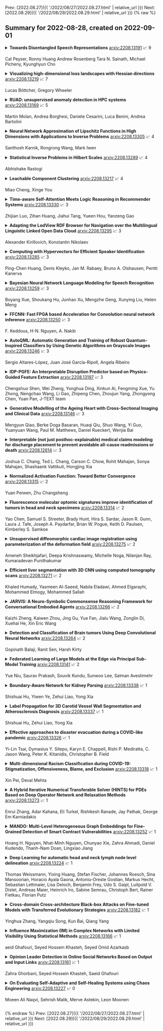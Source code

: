 Prev: [2022.08.27]({{ '/2022/08/27/2022.08.27.html' | relative_url }})  Next: [2022.08.29]({{ '/2022/08/29/2022.08.29.html' | relative_url }})
{% raw %}
## Summary for 2022-08-28, created on 2022-09-01


<details><summary><b>Towards Disentangled Speech Representations</b>
<a href="https://arxiv.org/abs/2208.13191">arxiv:2208.13191</a>
&#x1F4C8; 9 <br>
<p>Cal Peyser, Ronny Huang Andrew Rosenberg Tara N. Sainath, Michael Picheny, Kyunghyun Cho</p></summary>
<p>

**Abstract:** The careful construction of audio representations has become a dominant feature in the design of approaches to many speech tasks. Increasingly, such approaches have emphasized "disentanglement", where a representation contains only parts of the speech signal relevant to transcription while discarding irrelevant information. In this paper, we construct a representation learning task based on joint modeling of ASR and TTS, and seek to learn a representation of audio that disentangles that part of the speech signal that is relevant to transcription from that part which is not. We present empirical evidence that successfully finding such a representation is tied to the randomness inherent in training. We then make the observation that these desired, disentangled solutions to the optimization problem possess unique statistical properties. Finally, we show that enforcing these properties during training improves WER by 24.5% relative on average for our joint modeling task. These observations motivate a novel approach to learning effective audio representations.

</p>
</details>

<details><summary><b>Visualizing high-dimensional loss landscapes with Hessian directions</b>
<a href="https://arxiv.org/abs/2208.13219">arxiv:2208.13219</a>
&#x1F4C8; 7 <br>
<p>Lucas Böttcher, Gregory Wheeler</p></summary>
<p>

**Abstract:** Analyzing geometric properties of high-dimensional loss functions, such as local curvature and the existence of other optima around a certain point in loss space, can help provide a better understanding of the interplay between neural network structure, implementation attributes, and learning performance. In this work, we combine concepts from high-dimensional probability and differential geometry to study how curvature properties in lower-dimensional loss representations depend on those in the original loss space. We show that saddle points in the original space are rarely correctly identified as such in lower-dimensional representations if random projections are used. In such projections, the expected curvature in a lower-dimensional representation is proportional to the mean curvature in the original loss space. Hence, the mean curvature in the original loss space determines if saddle points appear, on average, as either minima, maxima, or almost flat regions. We use the connection between expected curvature and mean curvature (i.e., the normalized Hessian trace) to estimate the trace of Hessians without calculating the Hessian or Hessian-vector products as in Hutchinson's method. Because random projections are not able to correctly identify saddle information, we propose to study projections along Hessian directions that are associated with the largest and smallest principal curvatures. We connect our findings to the ongoing debate on loss landscape flatness and generalizability. Finally, we illustrate our method in numerical experiments on different image classifiers with up to about $7\times 10^6$ parameters.

</p>
</details>

<details><summary><b>RUAD: unsupervised anomaly detection in HPC systems</b>
<a href="https://arxiv.org/abs/2208.13169">arxiv:2208.13169</a>
&#x1F4C8; 5 <br>
<p>Martin Molan, Andrea Borghesi, Daniele Cesarini, Luca Benini, Andrea Bartolini</p></summary>
<p>

**Abstract:** The increasing complexity of modern high-performance computing (HPC) systems necessitates the introduction of automated and data-driven methodologies to support system administrators' effort toward increasing the system's availability. Anomaly detection is an integral part of improving the availability as it eases the system administrator's burden and reduces the time between an anomaly and its resolution. However, current state-of-the-art (SoA) approaches to anomaly detection are supervised and semi-supervised, so they require a human-labelled dataset with anomalies - this is often impractical to collect in production HPC systems. Unsupervised anomaly detection approaches based on clustering, aimed at alleviating the need for accurate anomaly data, have so far shown poor performance.
  In this work, we overcome these limitations by proposing RUAD, a novel Recurrent Unsupervised Anomaly Detection model. RUAD achieves better results than the current semi-supervised and unsupervised SoA approaches. This is achieved by considering temporal dependencies in the data and including long-short term memory cells in the model architecture. The proposed approach is assessed on a complete ten-month history of a Tier-0 system (Marconi100 from CINECA with 980 nodes). RUAD achieves an area under the curve (AUC) of 0.763 in semi-supervised training and an AUC of 0.767 in unsupervised training, which improves upon the SoA approach that achieves an AUC of 0.747 in semi-supervised training and an AUC of 0.734 in unsupervised training. It also vastly outperforms the current SoA unsupervised anomaly detection approach based on clustering, achieving the AUC of 0.548.

</p>
</details>

<details><summary><b>Neural Network Approximation of Lipschitz Functions in High Dimensions with Applications to Inverse Problems</b>
<a href="https://arxiv.org/abs/2208.13305">arxiv:2208.13305</a>
&#x1F4C8; 4 <br>
<p>Santhosh Karnik, Rongrong Wang, Mark Iwen</p></summary>
<p>

**Abstract:** The remarkable successes of neural networks in a huge variety of inverse problems have fueled their adoption in disciplines ranging from medical imaging to seismic analysis over the past decade. However, the high dimensionality of such inverse problems has simultaneously left current theory, which predicts that networks should scale exponentially in the dimension of the problem, unable to explain why the seemingly small networks used in these settings work as well as they do in practice. To reduce this gap between theory and practice, a general method for bounding the complexity required for a neural network to approximate a Lipschitz function on a high-dimensional set with a low-complexity structure is provided herein. The approach is based on the observation that the existence of a linear Johnson-Lindenstrauss embedding $\mathbf{A} \in \mathbb{R}^{d \times D}$ of a given high-dimensional set $\mathcal{S} \subset \mathbb{R}^D$ into a low dimensional cube $[-M,M]^d$ implies that for any Lipschitz function $f : \mathcal{S}\to \mathbb{R}^p$, there exists a Lipschitz function $g : [-M,M]^d \to \mathbb{R}^p$ such that $g(\mathbf{A}\mathbf{x}) = f(\mathbf{x})$ for all $\mathbf{x} \in \mathcal{S}$. Hence, if one has a neural network which approximates $g : [-M,M]^d \to \mathbb{R}^p$, then a layer can be added which implements the JL embedding $\mathbf{A}$ to obtain a neural network which approximates $f : \mathcal{S} \to \mathbb{R}^p$. By pairing JL embedding results along with results on approximation of Lipschitz functions by neural networks, one then obtains results which bound the complexity required for a neural network to approximate Lipschitz functions on high dimensional sets. The end result is a general theoretical framework which can then be used to better explain the observed empirical successes of smaller networks in a wider variety of inverse problems than current theory allows.

</p>
</details>

<details><summary><b>Statistical Inverse Problems in Hilbert Scales</b>
<a href="https://arxiv.org/abs/2208.13289">arxiv:2208.13289</a>
&#x1F4C8; 4 <br>
<p>Abhishake Rastogi</p></summary>
<p>

**Abstract:** In this paper, we study the Tikhonov regularization scheme in Hilbert scales for the nonlinear statistical inverse problem with a general noise. The regularizing norm in this scheme is stronger than the norm in Hilbert space. We focus on developing a theoretical analysis for this scheme based on the conditional stability estimates. We utilize the concept of the distance function to establish the high probability estimates of the direct and reconstruction error in Reproducing kernel Hilbert space setting. Further, the explicit rates of convergence in terms of sample size are established for the oversmoothing case and the regular case over the regularity class defined through appropriate source condition. Our results improve and generalize previous results obtained in related settings.

</p>
</details>

<details><summary><b>Leachable Component Clustering</b>
<a href="https://arxiv.org/abs/2208.13217">arxiv:2208.13217</a>
&#x1F4C8; 4 <br>
<p>Miao Cheng, Xinge You</p></summary>
<p>

**Abstract:** Clustering attempts to partition data instances into several distinctive groups, while the similarities among data belonging to the common partition can be principally reserved. Furthermore, incomplete data frequently occurs in many realworld applications, and brings perverse influence on pattern analysis. As a consequence, the specific solutions to data imputation and handling are developed to conduct the missing values of data, and independent stage of knowledge exploitation is absorbed for information understanding. In this work, a novel approach to clustering of incomplete data, termed leachable component clustering, is proposed. Rather than existing methods, the proposed method handles data imputation with Bayes alignment, and collects the lost patterns in theory. Due to the simple numeric computation of equations, the proposed method can learn optimized partitions while the calculation efficiency is held. Experiments on several artificial incomplete data sets demonstrate that, the proposed method is able to present superior performance compared with other state-of-the-art algorithms.

</p>
</details>

<details><summary><b>Time-aware Self-Attention Meets Logic Reasoning in Recommender Systems</b>
<a href="https://arxiv.org/abs/2208.13330">arxiv:2208.13330</a>
&#x1F4C8; 3 <br>
<p>Zhijian Luo, Zihan Huang, Jiahui Tang, Yueen Hou, Yanzeng Gao</p></summary>
<p>

**Abstract:** At the age of big data, recommender systems have shown remarkable success as a key means of information filtering in our daily life. Recent years have witnessed the technical development of recommender systems, from perception learning to cognition reasoning which intuitively build the task of recommendation as the procedure of logical reasoning and have achieve significant improvement. However, the logical statement in reasoning implicitly admits irrelevance of ordering, even does not consider time information which plays an important role in many recommendation tasks. Furthermore, recommendation model incorporated with temporal context would tend to be self-attentive, i.e., automatically focus more (less) on the relevance (irrelevance), respectively.
  To address these issues, in this paper, we propose a Time-aware Self-Attention with Neural Collaborative Reasoning (TiSANCR) based recommendation model, which integrates temporal patterns and self-attention mechanism into reasoning-based recommendation. Specially, temporal patterns represented by relative time, provide context and auxiliary information to characterize the user's preference in recommendation, while self-attention is leveraged to distill informative patterns and suppress irrelevances. Therefore, the fusion of self-attentive temporal information provides deeper representation of user's preference. Extensive experiments on benchmark datasets demonstrate that the proposed TiSANCR achieves significant improvement and consistently outperforms the state-of-the-art recommendation methods.

</p>
</details>

<details><summary><b>Adapting the LodView RDF Browser for Navigation over the Multilingual Linguistic Linked Open Data Cloud</b>
<a href="https://arxiv.org/abs/2208.13295">arxiv:2208.13295</a>
&#x1F4C8; 3 <br>
<p>Alexander Kirillovich, Konstantin Nikolaev</p></summary>
<p>

**Abstract:** The paper is dedicated to the use of LodView for navigation over the multilingual Linguistic Linked Open Data cloud. First, we define the class of Pubby-like tools, that LodView belongs to, and clarify the relation of this class to the classes of URI dereferenciation tools, RDF browsers and LOD visualization tools. Second, we reveal several limitations of LodView that impede its use for the designated purpose, and propose improvements to be made for fixing these limitations. These improvements are: 1) resolution of Cyrillic URIs; 2) decoding Cyrillic URIs in Turtle representations of resources; 3) support of Cyrillic literals; 4) user-friendly URLs for RDF representations of resources; 5) support of hash URIs; 6) expanding nested resources; 7) support of RDF collections; 8) pagination of resource property values; and 9) support of $\LaTeX$ math notation. Third, we partially implement several of the proposed improvements.

</p>
</details>

<details><summary><b>Computing with Hypervectors for Efficient Speaker Identification</b>
<a href="https://arxiv.org/abs/2208.13285">arxiv:2208.13285</a>
&#x1F4C8; 3 <br>
<p>Ping-Chen Huang, Denis Kleyko, Jan M. Rabaey, Bruno A. Olshausen, Pentti Kanerva</p></summary>
<p>

**Abstract:** We introduce a method to identify speakers by computing with high-dimensional random vectors. Its strengths are simplicity and speed. With only 1.02k active parameters and a 128-minute pass through the training data we achieve Top-1 and Top-5 scores of 31% and 52% on the VoxCeleb1 dataset of 1,251 speakers. This is in contrast to CNN models requiring several million parameters and orders of magnitude higher computational complexity for only a 2$\times$ gain in discriminative power as measured in mutual information. An additional 92 seconds of training with Generalized Learning Vector Quantization (GLVQ) raises the scores to 48% and 67%. A trained classifier classifies 1 second of speech in 5.7 ms. All processing was done on standard CPU-based machines.

</p>
</details>

<details><summary><b>Bayesian Neural Network Language Modeling for Speech Recognition</b>
<a href="https://arxiv.org/abs/2208.13259">arxiv:2208.13259</a>
&#x1F4C8; 3 <br>
<p>Boyang Xue, Shoukang Hu, Junhao Xu, Mengzhe Geng, Xunying Liu, Helen Meng</p></summary>
<p>

**Abstract:** State-of-the-art neural network language models (NNLMs) represented by long short term memory recurrent neural networks (LSTM-RNNs) and Transformers are becoming highly complex. They are prone to overfitting and poor generalization when given limited training data. To this end, an overarching full Bayesian learning framework encompassing three methods is proposed in this paper to account for the underlying uncertainty in LSTM-RNN and Transformer LMs. The uncertainty over their model parameters, choice of neural activations and hidden output representations are modeled using Bayesian, Gaussian Process and variational LSTM-RNN or Transformer LMs respectively. Efficient inference approaches were used to automatically select the optimal network internal components to be Bayesian learned using neural architecture search. A minimal number of Monte Carlo parameter samples as low as one was also used. These allow the computational costs incurred in Bayesian NNLM training and evaluation to be minimized. Experiments are conducted on two tasks: AMI meeting transcription and Oxford-BBC LipReading Sentences 2 (LRS2) overlapped speech recognition using state-of-the-art LF-MMI trained factored TDNN systems featuring data augmentation, speaker adaptation and audio-visual multi-channel beamforming for overlapped speech. Consistent performance improvements over the baseline LSTM-RNN and Transformer LMs with point estimated model parameters and drop-out regularization were obtained across both tasks in terms of perplexity and word error rate (WER). In particular, on the LRS2 data, statistically significant WER reductions up to 1.3% and 1.2% absolute (12.1% and 11.3% relative) were obtained over the baseline LSTM-RNN and Transformer LMs respectively after model combination between Bayesian NNLMs and their respective baselines.

</p>
</details>

<details><summary><b>FFCNN: Fast FPGA based Acceleration for Convolution neural network inference</b>
<a href="https://arxiv.org/abs/2208.13250">arxiv:2208.13250</a>
&#x1F4C8; 3 <br>
<p>F. Keddous, H-N. Nguyen, A. Nakib</p></summary>
<p>

**Abstract:** We present a new efficient OpenCL-based Accelerator for large scale Convolutional Neural Networks called Fast Inference on FPGAs for Convolution Neural Network (FFCNN). FFCNN is based on a deeply pipelined OpenCL kernels architecture. As pointed out before, high-level synthesis tools such as the OpenCL framework can easily port codes originally designed for CPUs and GPUs to FPGAs, but it is still difficult to make OpenCL codes run efficiently on FPGAs. This work aims to propose an efficient FPGA implementation of OpenCL High-Performance Computing Applications. To do so, a Data reuse and task mapping techniques are also presented to improve design efficiency. In addition, the following motivations were taken into account when developing FFCNN: 1) FFCNN has been designed to be easily implemented on Intel OpenCL SDK based FPGA design flow. 2) In FFFCN, different techniques have been integrated to improve the memory band with and throughput. A performance analysis is conducted on two deep CNN for Large-Scale Images classification. The obtained results, and the comparison with other works designed to accelerate the same types of architectures, show the efficiency and the competitiveness of the proposed accelerator design by significantly improved performance and resource utilization.

</p>
</details>

<details><summary><b>AutoQML: Automatic Generation and Training of Robust Quantum-Inspired Classifiers by Using Genetic Algorithms on Grayscale Images</b>
<a href="https://arxiv.org/abs/2208.13246">arxiv:2208.13246</a>
&#x1F4C8; 3 <br>
<p>Sergio Altares-López, Juan José García-Ripoll, Angela Ribeiro</p></summary>
<p>

**Abstract:** We propose a new hybrid system for automatically generating and training quantum-inspired classifiers on grayscale images by using multiobjective genetic algorithms. We define a dynamic fitness function to obtain the smallest possible circuit and highest accuracy on unseen data, ensuring that the proposed technique is generalizable and robust. We minimize the complexity of the generated circuits in terms of the number of entanglement gates by penalizing their appearance. We reduce the size of the images with two dimensionality reduction approaches: principal component analysis (PCA), which is encoded in the individual for optimization purpose, and a small convolutional autoencoder (CAE). These two methods are compared with one another and with a classical nonlinear approach to understand their behaviors and to ensure that the classification ability is due to the quantum circuit and not the preprocessing technique used for dimensionality reduction.

</p>
</details>

<details><summary><b>IDP-PGFE: An Interpretable Disruption Predictor based on Physics-Guided Feature Extraction</b>
<a href="https://arxiv.org/abs/2208.13197">arxiv:2208.13197</a>
&#x1F4C8; 3 <br>
<p>Chengshuo Shen, Wei Zheng, Yonghua Ding, Xinkun Ai, Fengming Xue, Yu Zhong, Nengchao Wang, Li Gao, Zhipeng Chen, Zhoujun Yang, Zhongyong Chen, Yuan Pan, J-TEXT team</p></summary>
<p>

**Abstract:** Disruption prediction has made rapid progress in recent years, especially in machine learning (ML)-based methods. Understanding why a predictor makes a certain prediction can be as crucial as the prediction's accuracy for future tokamak disruption predictors. The purpose of most disruption predictors is accuracy or cross-machine capability. However, if a disruption prediction model can be interpreted, it can tell why certain samples are classified as disruption precursors. This allows us to tell the types of incoming disruption and gives us insight into the mechanism of disruption. This paper designs a disruption predictor called Interpretable Disruption Predictor based On Physics-guided feature extraction (IDP-PGFE) on J-TEXT. The prediction performance of the model is effectively improved by extracting physics-guided features. A high-performance model is required to ensure the validity of the interpretation results. The interpretability study of IDP-PGFE provides an understanding of J-TEXT disruption and is generally consistent with existing comprehension of disruption. IDP-PGFE has been applied to the disruption due to continuously increasing density towards density limit experiments on J-TEXT. The time evolution of the PGFE features contribution demonstrates that the application of ECRH triggers radiation-caused disruption, which lowers the density at disruption. While the application of RMP indeed raises the density limit in J-TEXT. The interpretability study guides intuition on the physical mechanisms of density limit disruption that RMPs affect not only the MHD instabilities but also the radiation profile, which delays density limit disruption.

</p>
</details>

<details><summary><b>Generative Modelling of the Ageing Heart with Cross-Sectional Imaging and Clinical Data</b>
<a href="https://arxiv.org/abs/2208.13146">arxiv:2208.13146</a>
&#x1F4C8; 3 <br>
<p>Mengyun Qiao, Berke Doga Basaran, Huaqi Qiu, Shuo Wang, Yi Guo, Yuanyuan Wang, Paul M. Matthews, Daniel Rueckert, Wenjia Bai</p></summary>
<p>

**Abstract:** Cardiovascular disease, the leading cause of death globally, is an age-related disease. Understanding the morphological and functional changes of the heart during ageing is a key scientific question, the answer to which will help us define important risk factors of cardiovascular disease and monitor disease progression. In this work, we propose a novel conditional generative model to describe the changes of 3D anatomy of the heart during ageing. The proposed model is flexible and allows integration of multiple clinical factors (e.g. age, gender) into the generating process. We train the model on a large-scale cross-sectional dataset of cardiac anatomies and evaluate on both cross-sectional and longitudinal datasets. The model demonstrates excellent performance in predicting the longitudinal evolution of the ageing heart and modelling its data distribution.

</p>
</details>

<details><summary><b>Interpretable (not just posthoc-explainable) medical claims modeling for discharge placement to prevent avoidable all-cause readmissions or death</b>
<a href="https://arxiv.org/abs/2208.12814">arxiv:2208.12814</a>
&#x1F4C8; 3 <br>
<p>Joshua C. Chang, Ted L. Chang, Carson C. Chow, Rohit Mahajan, Sonya Mahajan, Shashaank Vattikuti, Hongjing Xia</p></summary>
<p>

**Abstract:** This manuscript addresses the simultaneous problems of predicting all-cause inpatient readmission or death after discharge, and quantifying the impact of discharge placement in preventing these adverse events. To this end, we developed an inherently interpretable multilevel Bayesian modeling framework inspired by the piecewise linearity of ReLU-activated deep neural networks. In a survival model, we explicitly adjust for confounding in quantifying local average treatment effects for discharge placement interventions. We trained the model on a 5% sample of Medicare beneficiaries from 2008 and 2011, and then tested the model on 2012 claims. Evaluated on classification accuracy for 30-day all-cause unplanned readmissions (defined using official CMS methodology) or death, the model performed similarly against XGBoost, logistic regression (after feature engineering), and a Bayesian deep neural network trained on the same data. Tested on the 30-day classification task of predicting readmissions or death using left-out future data, the model achieved an AUROC of approximately 0.76 and and AUPRC of approximately 0.50 (relative to an overall positively rate in the testing data of 18%), demonstrating how one need not sacrifice interpretability for accuracy. Additionally, the model had a testing AUROC of 0.78 on the classification of 90-day all-cause unplanned readmission or death. We easily peer into our inherently interpretable model, summarizing its main findings. Additionally, we demonstrate how the black-box posthoc explainer tool SHAP generates explanations that are not supported by the fitted model -- and if taken at face value does not offer enough context to make a model actionable.

</p>
</details>

<details><summary><b>Normalized Activation Function: Toward Better Convergence</b>
<a href="https://arxiv.org/abs/2208.13315">arxiv:2208.13315</a>
&#x1F4C8; 2 <br>
<p>Yuan Peiwen, Zhu Changsheng</p></summary>
<p>

**Abstract:** Activation functions are essential for neural networks to introduce non-linearity. A great number of empirical experiments have validated various activation functions, yet theoretical research on activation functions are insufficient. In this work, we study the impact of activation functions on the variance of gradients and propose an approach to normalize activation functions to keep the variance of the gradient same for all layers so that the neural network can achieve better convergence. First, we complement the previous work on the analysis of the variance of gradients where the impact of activation functions are just considered in an idealized initial state which almost cannot be preserved during training and obtained a property that good activation functions should satisfy as possible. Second, we offer an approach to normalize activation functions and testify its effectiveness on prevalent activation functions empirically. And by observing experiments, we discover that the speed of convergence is roughly related to the property we derived in the former part. We run experiments of our normalized activation functions against common activation functions. And the result shows our approach consistently outperforms their unnormalized counterparts. For example, normalized Swish outperforms vanilla Swish by 1.2% on ResNet50 with CIFAR-100 in terms of top-1 accuracy. Our method improves the performance by simply replacing activation functions with their normalized ones in both fully-connected networks and residual networks.

</p>
</details>

<details><summary><b>Fluorescence molecular optomic signatures improve identification of tumors in head and neck specimens</b>
<a href="https://arxiv.org/abs/2208.13314">arxiv:2208.13314</a>
&#x1F4C8; 2 <br>
<p>Yao Chen, Samuel S. Streeter, Brady Hunt, Hira S. Sardar, Jason R. Gunn, Laura J. Tafe, Joseph A. Paydarfar, Brian W. Pogue, Keith D. Paulsen, Kimberley S. Samkoe</p></summary>
<p>

**Abstract:** In this study, a radiomics approach was extended to optical fluorescence molecular imaging data for tissue classification, termed 'optomics'. Fluorescence molecular imaging is emerging for precise surgical guidance during head and neck squamous cell carcinoma (HNSCC) resection. However, the tumor-to-normal tissue contrast is confounded by intrinsic physiological limitations of heterogeneous expression of the target molecule, epidermal growth factor receptor (EGFR). Optomics seek to improve tumor identification by probing textural pattern differences in EGFR expression conveyed by fluorescence. A total of 1,472 standardized optomic features were extracted from fluorescence image samples. A supervised machine learning pipeline involving a support vector machine classifier was trained with 25 top-ranked features selected by minimum redundancy maximum relevance criterion. Model predictive performance was compared to fluorescence intensity thresholding method by classifying testing set image patches of resected tissue with histologically confirmed malignancy status. The optomics approach provided consistent improvement in prediction accuracy on all test set samples, irrespective of dose, compared to fluorescence intensity thresholding method (mean accuracies of 89% vs. 81%; P = 0.0072). The improved performance demonstrates that extending the radiomics approach to fluorescence molecular imaging data offers a promising image analysis technique for cancer detection in fluorescence-guided surgery.

</p>
</details>

<details><summary><b>Unsupervised diffeomorphic cardiac image registration using parameterization of the deformation field</b>
<a href="https://arxiv.org/abs/2208.13275">arxiv:2208.13275</a>
&#x1F4C8; 2 <br>
<p>Ameneh Sheikhjafari, Deepa Krishnaswamy, Michelle Noga, Nilanjan Ray, Kumaradevan Punithakumar</p></summary>
<p>

**Abstract:** This study proposes an end-to-end unsupervised diffeomorphic deformable registration framework based on moving mesh parameterization. Using this parameterization, a deformation field can be modeled with its transformation Jacobian determinant and curl of end velocity field. The new model of the deformation field has three important advantages; firstly, it relaxes the need for an explicit regularization term and the corresponding weight in the cost function. The smoothness is implicitly embedded in the solution which results in a physically plausible deformation field. Secondly, it guarantees diffeomorphism through explicit constraints applied to the transformation Jacobian determinant to keep it positive. Finally, it is suitable for cardiac data processing, since the nature of this parameterization is to define the deformation field in terms of the radial and rotational components. The effectiveness of the algorithm is investigated by evaluating the proposed method on three different data sets including 2D and 3D cardiac MRI scans. The results demonstrate that the proposed framework outperforms existing learning-based and non-learning-based methods while generating diffeomorphic transformations.

</p>
</details>

<details><summary><b>Efficient liver segmentation with 3D CNN using computed tomography scans</b>
<a href="https://arxiv.org/abs/2208.13271">arxiv:2208.13271</a>
&#x1F4C8; 2 <br>
<p>Khaled Humady, Yasmeen Al-Saeed, Nabila Eladawi, Ahmed Elgarayhi, Mohammed Elmogy, Mohammed Sallah</p></summary>
<p>

**Abstract:** The liver is one of the most critical metabolic organs in vertebrates due to its vital functions in the human body, such as detoxification of the blood from waste products and medications. Liver diseases due to liver tumors are one of the most common mortality reasons around the globe. Hence, detecting liver tumors in the early stages of tumor development is highly required as a critical part of medical treatment. Many imaging modalities can be used as aiding tools to detect liver tumors. Computed tomography (CT) is the most used imaging modality for soft tissue organs such as the liver. This is because it is an invasive modality that can be captured relatively quickly. This paper proposed an efficient automatic liver segmentation framework to detect and segment the liver out of CT abdomen scans using the 3D CNN DeepMedic network model. Segmenting the liver region accurately and then using the segmented liver region as input to tumors segmentation method is adopted by many studies as it reduces the false rates resulted from segmenting abdomen organs as tumors. The proposed 3D CNN DeepMedic model has two pathways of input rather than one pathway, as in the original 3D CNN model. In this paper, the network was supplied with multiple abdomen CT versions, which helped improve the segmentation quality. The proposed model achieved 94.36%, 94.57%, 91.86%, and 93.14% for accuracy, sensitivity, specificity, and Dice similarity score, respectively. The experimental results indicate the applicability of the proposed method.

</p>
</details>

<details><summary><b>JARVIS: A Neuro-Symbolic Commonsense Reasoning Framework for Conversational Embodied Agents</b>
<a href="https://arxiv.org/abs/2208.13266">arxiv:2208.13266</a>
&#x1F4C8; 2 <br>
<p>Kaizhi Zheng, Kaiwen Zhou, Jing Gu, Yue Fan, Jialu Wang, Zonglin Di, Xuehai He, Xin Eric Wang</p></summary>
<p>

**Abstract:** Building a conversational embodied agent to execute real-life tasks has been a long-standing yet quite challenging research goal, as it requires effective human-agent communication, multi-modal understanding, long-range sequential decision making, etc. Traditional symbolic methods have scaling and generalization issues, while end-to-end deep learning models suffer from data scarcity and high task complexity, and are often hard to explain. To benefit from both worlds, we propose a Neuro-Symbolic Commonsense Reasoning (JARVIS) framework for modular, generalizable, and interpretable conversational embodied agents. First, it acquires symbolic representations by prompting large language models (LLMs) for language understanding and sub-goal planning, and by constructing semantic maps from visual observations. Then the symbolic module reasons for sub-goal planning and action generation based on task- and action-level common sense. Extensive experiments on the TEACh dataset validate the efficacy and efficiency of our JARVIS framework, which achieves state-of-the-art (SOTA) results on all three dialog-based embodied tasks, including Execution from Dialog History (EDH), Trajectory from Dialog (TfD), and Two-Agent Task Completion (TATC) (e.g., our method boosts the unseen Success Rate on EDH from 6.1\% to 15.8\%). Moreover, we systematically analyze the essential factors that affect the task performance and also demonstrate the superiority of our method in few-shot settings. Our JARVIS model ranks first in the Alexa Prize SimBot Public Benchmark Challenge.

</p>
</details>

<details><summary><b>Detection and Classification of Brain tumors Using Deep Convolutional Neural Networks</b>
<a href="https://arxiv.org/abs/2208.13264">arxiv:2208.13264</a>
&#x1F4C8; 2 <br>
<p>Gopinath Balaji, Ranit Sen, Harsh Kirty</p></summary>
<p>

**Abstract:** Abnormal development of tissues in the body as a result of swelling and morbid enlargement is known as a tumor. They are mainly classified as Benign and Malignant. Tumour in the brain is fatal as it may be cancerous, so it can feed on healthy cells nearby and keep increasing in size. This may affect the soft tissues, nerve cells, and small blood vessels in the brain. Hence there is a need to detect and classify them during the early stages with utmost precision. There are different sizes and locations of brain tumors which makes it difficult to understand their nature. The process of detection and classification of brain tumors can prove to be an onerous task even with advanced MRI (Magnetic Resonance Imaging) techniques due to the similarities between the healthy cells nearby and the tumor. In this paper, we have used Keras and Tensorflow to implement state-of-the-art Convolutional Neural Network (CNN) architectures, like EfficientNetB0, ResNet50, Xception, MobileNetV2, and VGG16, using Transfer Learning to detect and classify three types of brain tumors namely - Glioma, Meningioma, and Pituitary. The dataset we used consisted of 3264 2-D magnetic resonance images and 4 classes. Due to the small size of the dataset, various data augmentation techniques were used to increase the size of the dataset. Our proposed methodology not only consists of data augmentation, but also various image denoising techniques, skull stripping, cropping, and bias correction. In our proposed work EfficientNetB0 architecture performed the best giving an accuracy of 97.61%. The aim of this paper is to differentiate between normal and abnormal pixels and also classify them with better accuracy.

</p>
</details>

<details><summary><b>Federated Learning of Large Models at the Edge via Principal Sub-Model Training</b>
<a href="https://arxiv.org/abs/2208.13141">arxiv:2208.13141</a>
&#x1F4C8; 2 <br>
<p>Yue Niu, Saurav Prakash, Souvik Kundu, Sunwoo Lee, Salman Avestimehr</p></summary>
<p>

**Abstract:** Limited compute and communication capabilities of edge users create a significant bottleneck for federated learning (FL) of large models. We consider a realistic, but much less explored, cross-device FL setting in which no client has the capacity to train a full large model nor is willing to share any intermediate activations with the server. To this end, we present Principal Sub-Model (PriSM) training methodology, which leverages models low-rank structure and kernel orthogonality to train sub-models in the orthogonal kernel space. More specifically, by applying singular value decomposition (SVD) to original kernels in the server model, PriSM first obtains a set of principal orthogonal kernels in which each one is weighed by its singular value. Thereafter, PriSM utilizes our novel sampling strategy that selects different subsets of the principal kernels independently to create sub-models for clients. Importantly, a kernel with a large singular value is assigned with a high sampling probability. Thus, each sub-model is a low-rank approximation of the full large model, and all clients together achieve the near full-model training. Our extensive evaluations on multiple datasets in various resource-constrained settings show that PriSM can yield an improved performance of up to 10% compared to existing alternatives, with only around 20% sub-model training.

</p>
</details>

<details><summary><b>Boundary-Aware Network for Kidney Parsing</b>
<a href="https://arxiv.org/abs/2208.13338">arxiv:2208.13338</a>
&#x1F4C8; 1 <br>
<p>Shishuai Hu, Yiwen Ye, Zehui Liao, Yong Xia</p></summary>
<p>

**Abstract:** Kidney structures segmentation is a crucial yet challenging task in the computer-aided diagnosis of surgery-based renal cancer. Although numerous deep learning models have achieved remarkable success in many medical image segmentation tasks, accurate segmentation of kidney structures on computed tomography angiography (CTA) images remains challenging, due to the variable sizes of kidney tumors and the ambiguous boundaries between kidney structures and their surroundings. In this paper, we propose a boundary-aware network (BA-Net) to segment kidneys, kidney tumors, arteries, and veins on CTA scans. This model contains a shared encoder, a boundary decoder, and a segmentation decoder. The multi-scale deep supervision strategy is adopted on both decoders, which can alleviate the issues caused by variable tumor sizes. The boundary probability maps produced by the boundary decoder at each scale are used as attention to enhance the segmentation feature maps. We evaluated the BA-Net on the Kidney PArsing (KiPA) Challenge dataset and achieved an average Dice score of 89.65$\%$ for kidney structure segmentation on CTA scans using 4-fold cross-validation. The results demonstrate the effectiveness of the BA-Net.

</p>
</details>

<details><summary><b>Label Propagation for 3D Carotid Vessel Wall Segmentation and Atherosclerosis Diagnosis</b>
<a href="https://arxiv.org/abs/2208.13337">arxiv:2208.13337</a>
&#x1F4C8; 1 <br>
<p>Shishuai Hu, Zehui Liao, Yong Xia</p></summary>
<p>

**Abstract:** Carotid vessel wall segmentation is a crucial yet challenging task in the computer-aided diagnosis of atherosclerosis. Although numerous deep learning models have achieved remarkable success in many medical image segmentation tasks, accurate segmentation of carotid vessel wall on magnetic resonance (MR) images remains challenging, due to limited annotations and heterogeneous arteries. In this paper, we propose a semi-supervised label propagation framework to segment lumen, normal vessel walls, and atherosclerotic vessel wall on 3D MR images. By interpolating the provided annotations, we get 3D continuous labels for training 3D segmentation model. With the trained model, we generate pseudo labels for unlabeled slices to incorporate them for model training. Then we use the whole MR scans and the propagated labels to re-train the segmentation model and improve its robustness. We evaluated the label propagation framework on the CarOtid vessel wall SegMentation and atherosclerOsis diagnosiS (COSMOS) Challenge dataset and achieved a QuanM score of 83.41\% on the testing dataset, which got the 1-st place on the online evaluation leaderboard. The results demonstrate the effectiveness of the proposed framework.

</p>
</details>

<details><summary><b>Effective approaches to disaster evacuation during a COVID-like pandemic</b>
<a href="https://arxiv.org/abs/2208.13326">arxiv:2208.13326</a>
&#x1F4C8; 1 <br>
<p>Yi-Lin Tsai, Dymasius Y. Sitepu, Karyn E. Chappell, Rishi P. Mediratta, C. Jason Wang, Peter K. Kitanidis, Christopher B. Field</p></summary>
<p>

**Abstract:** Since COVID-19 vaccines became available, no studies have quantified how different disaster evacuation strategies can mitigate pandemic risks in shelters. Therefore, we applied an age-structured epidemiological model, known as the Susceptible-Exposed-Infectious-Recovered (SEIR) model, to investigate to what extent different vaccine uptake levels and the Diversion protocol implemented in Taiwan decrease infections and delay pandemic peak occurrences. Taiwan's Diversion protocol involves diverting those in self-quarantine due to exposure, thus preventing them from mingling with the general public at a congregate shelter. The Diversion protocol, combined with sufficient vaccine uptake, can decrease the maximum number of infections and delay outbreaks relative to scenarios without such strategies. When the diversion of all exposed people is not possible, or vaccine uptake is insufficient, the Diversion protocol is still valuable. Furthermore, a group of evacuees that consists primarily of a young adult population tends to experience pandemic peak occurrences sooner and have up to 180% more infections than does a majority elderly group when the Diversion protocol is implemented. However, when the Diversion protocol is not enforced, the majority elderly group suffers from up to 20% more severe cases than the majority young adult group.

</p>
</details>

<details><summary><b>Multi-dimensional Racism Classification during COVID-19: Stigmatization, Offensiveness, Blame, and Exclusion</b>
<a href="https://arxiv.org/abs/2208.13318">arxiv:2208.13318</a>
&#x1F4C8; 1 <br>
<p>Xin Pei, Deval Mehta</p></summary>
<p>

**Abstract:** Transcending the binary categorization of racist texts, our study takes cues from social science theories to develop a multi-dimensional model for racism detection, namely stigmatization, offensiveness, blame, and exclusion. With the aid of BERT and topic modeling, this categorical detection enables insights into the underlying subtlety of racist discussion on digital platforms during COVID-19. Our study contributes to enriching the scholarly discussion on deviant racist behaviours on social media. First, a stage-wise analysis is applied to capture the dynamics of the topic changes across the early stages of COVID-19 which transformed from a domestic epidemic to an international public health emergency and later to a global pandemic. Furthermore, mapping this trend enables a more accurate prediction of public opinion evolvement concerning racism in the offline world, and meanwhile, the enactment of specified intervention strategies to combat the upsurge of racism during the global public health crisis like COVID-19. In addition, this interdisciplinary research also points out a direction for future studies on social network analysis and mining. Integration of social science perspectives into the development of computational methods provides insights into more accurate data detection and analytics.

</p>
</details>

<details><summary><b>A Hybrid Iterative Numerical Transferable Solver (HINTS) for PDEs Based on Deep Operator Network and Relaxation Methods</b>
<a href="https://arxiv.org/abs/2208.13273">arxiv:2208.13273</a>
&#x1F4C8; 1 <br>
<p>Enrui Zhang, Adar Kahana, Eli Turkel, Rishikesh Ranade, Jay Pathak, George Em Karniadakis</p></summary>
<p>

**Abstract:** Iterative solvers of linear systems are a key component for the numerical solutions of partial differential equations (PDEs). While there have been intensive studies through past decades on classical methods such as Jacobi, Gauss-Seidel, conjugate gradient, multigrid methods and their more advanced variants, there is still a pressing need to develop faster, more robust and reliable solvers. Based on recent advances in scientific deep learning for operator regression, we propose HINTS, a hybrid, iterative, numerical, and transferable solver for differential equations. HINTS combines standard relaxation methods and the Deep Operator Network (DeepONet). Compared to standard numerical solvers, HINTS is capable of providing faster solutions for a wide class of differential equations, while preserving the accuracy close to machine zero. Through an eigenmode analysis, we find that the individual solvers in HINTS target distinct regions in the spectrum of eigenmodes, resulting in a uniform convergence rate and hence exceptional performance of the hybrid solver overall. Moreover, HINTS applies to equations in multidimensions, and is flexible with regards to computational domain and transferable to different discretizations.

</p>
</details>

<details><summary><b>MANDO: Multi-Level Heterogeneous Graph Embeddings for Fine-Grained Detection of Smart Contract Vulnerabilities</b>
<a href="https://arxiv.org/abs/2208.13252">arxiv:2208.13252</a>
&#x1F4C8; 1 <br>
<p>Hoang H. Nguyen, Nhat-Minh Nguyen, Chunyao Xie, Zahra Ahmadi, Daniel Kudendo, Thanh-Nam Doan, Lingxiao Jiang</p></summary>
<p>

**Abstract:** Learning heterogeneous graphs consisting of different types of nodes and edges enhances the results of homogeneous graph techniques. An interesting example of such graphs is control-flow graphs representing possible software code execution flows. As such graphs represent more semantic information of code, developing techniques and tools for such graphs can be highly beneficial for detecting vulnerabilities in software for its reliability. However, existing heterogeneous graph techniques are still insufficient in handling complex graphs where the number of different types of nodes and edges is large and variable. This paper concentrates on the Ethereum smart contracts as a sample of software codes represented by heterogeneous contract graphs built upon both control-flow graphs and call graphs containing different types of nodes and links. We propose MANDO, a new heterogeneous graph representation to learn such heterogeneous contract graphs' structures. MANDO extracts customized metapaths, which compose relational connections between different types of nodes and their neighbors. Moreover, it develops a multi-metapath heterogeneous graph attention network to learn multi-level embeddings of different types of nodes and their metapaths in the heterogeneous contract graphs, which can capture the code semantics of smart contracts more accurately and facilitate both fine-grained line-level and coarse-grained contract-level vulnerability detection. Our extensive evaluation of large smart contract datasets shows that MANDO improves the vulnerability detection results of other techniques at the coarse-grained contract level. More importantly, it is the first learning-based approach capable of identifying vulnerabilities at the fine-grained line-level, and significantly improves the traditional code analysis-based vulnerability detection approaches by 11.35% to 70.81% in terms of F1-score.

</p>
</details>

<details><summary><b>Deep Learning for automatic head and neck lymph node level delineation</b>
<a href="https://arxiv.org/abs/2208.13224">arxiv:2208.13224</a>
&#x1F4C8; 1 <br>
<p>Thomas Weissmann, Yixing Huang, Stefan Fischer, Johannes Roesch, Sina Mansoorian, Horacio Ayala Gaona, Antoniu-Oreste Gostian, Markus Hecht, Sebastian Lettmaier, Lisa Deloch, Benjamin Frey, Udo S. Gaipl, Luitpold V. Distel, Andreas Maier, Heinrich Iro, Sabine Semrau, Christoph Bert, Rainer Fietkau, Florian Putz</p></summary>
<p>

**Abstract:** Background: Deep learning-based head and neck lymph node level (HN_LNL) autodelineation is of high relevance to radiotherapy research and clinical treatment planning but still understudied in academic literature.
  Methods: An expert-delineated cohort of 35 planning CTs was used for training of an nnU-net 3D-fullres/2D-ensemble model for autosegmentation of 20 different HN_LNL. Validation was performed in an independent test set (n=20). In a completely blinded evaluation, 3 clinical experts rated the quality of deep learning autosegmentations in a head-to-head comparison with expert-created contours. For a subgroup of 10 cases, intraobserver variability was compared to deep learning autosegmentation performance. The effect of autocontour consistency with CT slice plane orientation on geometric accuracy and expert rating was investigated.
  Results: Mean blinded expert rating per level was significantly better for deep learning segmentations with CT slice plane adjustment than for expert-created contours (81.0 vs. 79.6, p<0.001), but deep learning segmentations without slice plane adjustment were rated significantly worse than expert-created contours (77.2 vs. 79.6, p<0.001). Geometric accuracy of deep learning segmentations was non-different from intraobserver variability (mean Dice per level, 0.78 vs. 0.77, p=0.064) with variance in accuracy between levels being improved (p<0.001). Clinical significance of contour consistency with CT slice plane orientation was not represented by geometric accuracy metrics (Dice, 0.78 vs. 0.78, p=0.572)
  Conclusions: We show that a nnU-net 3D-fullres/2D-ensemble model can be used for highly accurate autodelineation of HN_LNL using only a limited training dataset that is ideally suited for large-scale standardized autodelineation of HN_LNL in the research setting. Geometric accuracy metrics are only an imperfect surrogate for blinded expert rating.

</p>
</details>

<details><summary><b>Cross-domain Cross-architecture Black-box Attacks on Fine-tuned Models with Transferred Evolutionary Strategies</b>
<a href="https://arxiv.org/abs/2208.13182">arxiv:2208.13182</a>
&#x1F4C8; 1 <br>
<p>Yinghua Zhang, Yangqiu Song, Kun Bai, Qiang Yang</p></summary>
<p>

**Abstract:** Fine-tuning can be vulnerable to adversarial attacks. Existing works about black-box attacks on fine-tuned models (BAFT) are limited by strong assumptions. To fill the gap, we propose two novel BAFT settings, cross-domain and cross-domain cross-architecture BAFT, which only assume that (1) the target model for attacking is a fine-tuned model, and (2) the source domain data is known and accessible. To successfully attack fine-tuned models under both settings, we propose to first train an adversarial generator against the source model, which adopts an encoder-decoder architecture and maps a clean input to an adversarial example. Then we search in the low-dimensional latent space produced by the encoder of the adversarial generator. The search is conducted under the guidance of the surrogate gradient obtained from the source model. Experimental results on different domains and different network architectures demonstrate that the proposed attack method can effectively and efficiently attack the fine-tuned models.

</p>
</details>

<details><summary><b>Influence Maximization (IM) in Complex Networks with Limited Visibility Using Statistical Methods</b>
<a href="https://arxiv.org/abs/2208.13166">arxiv:2208.13166</a>
&#x1F4C8; 1 <br>
<p>aeid Ghafouri, Seyed Hossein Khasteh, Seyed Omid Azarkasb</p></summary>
<p>

**Abstract:** A social network (SN) is a social structure consisting of a group representing the interaction between them. SNs have recently been widely used and, subsequently, have become suitable and popular platforms for product promotion and information diffusion. People in an SN directly influence each other's interests and behavior. One of the most important problems in SNs is to find people who can have the maximum influence on other nodes in the network in a cascade manner if they are chosen as the seed nodes of a network diffusion scenario. Influential diffusers are people who, if they are chosen as the seed set in a publishing issue in the network, that network will have the most people who have learned about that diffused entity. This is a well-known problem in literature known as influence maximization (IM) problem. Although it has been proven that this is an NP-complete problem and does not have a solution in polynomial time, it has been argued that it has the properties of sub modular functions and, therefore, can be solved using a greedy algorithm. Most of the methods proposed to improve this complexity are based on the assumption that the entire graph is visible. However, this assumption does not hold for many real-world graphs. This study is conducted to extend current maximization methods with link prediction techniques to pseudo-visibility graphs. To this end, a graph generation method called the exponential random graph model (ERGM) is used for link prediction. The proposed method is tested using the data from the Snap dataset of Stanford University. According to the experimental tests, the proposed method is efficient on real-world graphs.

</p>
</details>

<details><summary><b>Opinion Leader Detection in Online Social Networks Based on Output and Input Links</b>
<a href="https://arxiv.org/abs/2208.13161">arxiv:2208.13161</a>
&#x1F4C8; 1 <br>
<p>Zahra Ghorbani, Seyed Hossein Khasteh, Saeid Ghafouri</p></summary>
<p>

**Abstract:** The understanding of how users in a network update their opinions based on their neighbours opinions has attracted a great deal of interest in the field of network science, and a growing body of literature recognises the significance of this issue. In this research paper, we propose a new dynamic model of opinion formation in directed networks. In this model, the opinion of each node is updated as the weighted average of its neighbours opinions, where the weights represent social influence. We define a new centrality measure as a social influence metric based on both influence and conformity. We measure this new approach using two opinion formation models: (i) the Degroot model and (ii) our own proposed model. Previously published research studies have not considered conformity, and have only considered the influence of the nodes when computing the social influence. In our definition, nodes with low in-degree and high out-degree that were connected to nodes with high out-degree and low in-degree had higher centrality. As the main contribution of this research, we propose an algorithm for finding a small subset of nodes in a social network that can have a significant impact on the opinions of other nodes. Experiments on real-world data demonstrate that the proposed algorithm significantly outperforms previously published state-of-the-art methods.

</p>
</details>

<details><summary><b>On Evaluating Self-Adaptive and Self-Healing Systems using Chaos Engineering</b>
<a href="https://arxiv.org/abs/2208.13227">arxiv:2208.13227</a>
&#x1F4C8; 0 <br>
<p>Moeen Ali Naqvi, Sehrish Malik, Merve Astekin, Leon Moonen</p></summary>
<p>

**Abstract:** With the growing adoption of self-adaptive systems in various domains, there is an increasing need for strategies to assess their correct behavior. In particular self-healing systems, which aim to provide resilience and fault-tolerance, often deal with unanticipated failures in critical and highly dynamic environments. Their reactive and complex behavior makes it challenging to assess if these systems execute according to the desired goals. Recently, several studies have expressed concern about the lack of systematic evaluation methods for self-healing behavior.
  In this paper, we propose CHESS, an approach for the systematic evaluation of self-adaptive and self-healing systems that builds on chaos engineering. Chaos engineering is a methodology for subjecting a system to unexpected conditions and scenarios. It has shown great promise in helping developers build resilient microservice architectures and cyber-physical systems. CHESS turns this idea around by using chaos engineering to evaluate how well a self-healing system can withstand such perturbations. We investigate the viability of this approach through an exploratory study on a self-healing smart office environment. The study helps us explore the promises and limitations of the approach, as well as identify directions where additional work is needed. We conclude with a summary of lessons learned.

</p>
</details>


{% endraw %}
Prev: [2022.08.27]({{ '/2022/08/27/2022.08.27.html' | relative_url }})  Next: [2022.08.29]({{ '/2022/08/29/2022.08.29.html' | relative_url }})
